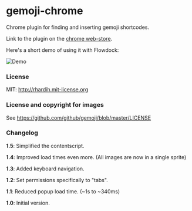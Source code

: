 gemoji-chrome
=============

Chrome plugin for finding and inserting gemoji shortcodes.

Link to the plugin on the [chrome web-store](https://chrome.google.com/webstore/detail/gemoji-chrome/ngbmhomembgkmpjkgppjmofejjejonkb).

Here's a short demo of using it with Flowdock:

![Demo](https://raw.github.com/rhardih/gemoji-chrome/master/demo.gif)

### License

MIT: http://rhardih.mit-license.org

### License and copyright for images

See https://github.com/github/gemoji/blob/master/LICENSE

### Changelog

**1.5**: Simplified the contentscript.

**1.4**: Improved load times even more. (All images are now in a single sprite)

**1.3**: Added keyboard navigation.

**1.2**: Set permissions specifically to "tabs".

**1.1**: Reduced popup load time. (~1s to ~340ms)

**1.0**: Initial version.
